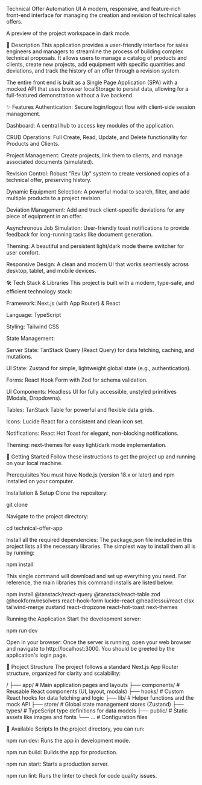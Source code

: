 Technical Offer Automation UI
A modern, responsive, and feature-rich front-end interface for managing the creation and revision of technical sales offers.

A preview of the project workspace in dark mode.

📖 Description
This application provides a user-friendly interface for sales engineers and managers to streamline the process of building complex technical proposals. It allows users to manage a catalog of products and clients, create new projects, add equipment with specific quantities and deviations, and track the history of an offer through a revision system.

The entire front end is built as a Single Page Application (SPA) with a mocked API that uses browser localStorage to persist data, allowing for a full-featured demonstration without a live backend.

✨ Features
Authentication: Secure login/logout flow with client-side session management.

Dashboard: A central hub to access key modules of the application.

CRUD Operations: Full Create, Read, Update, and Delete functionality for Products and Clients.

Project Management: Create projects, link them to clients, and manage associated documents (simulated).

Revision Control: Robust "Rev Up" system to create versioned copies of a technical offer, preserving history.

Dynamic Equipment Selection: A powerful modal to search, filter, and add multiple products to a project revision.

Deviation Management: Add and track client-specific deviations for any piece of equipment in an offer.

Asynchronous Job Simulation: User-friendly toast notifications to provide feedback for long-running tasks like document generation.

Theming: A beautiful and persistent light/dark mode theme switcher for user comfort.

Responsive Design: A clean and modern UI that works seamlessly across desktop, tablet, and mobile devices.

🛠️ Tech Stack & Libraries
This project is built with a modern, type-safe, and efficient technology stack:

Framework: Next.js (with App Router) & React

Language: TypeScript

Styling: Tailwind CSS

State Management:

Server State: TanStack Query (React Query) for data fetching, caching, and mutations.

UI State: Zustand for simple, lightweight global state (e.g., authentication).

Forms: React Hook Form with Zod for schema validation.

UI Components: Headless UI for fully accessible, unstyled primitives (Modals, Dropdowns).

Tables: TanStack Table for powerful and flexible data grids.

Icons: Lucide React for a consistent and clean icon set.

Notifications: React Hot Toast for elegant, non-blocking notifications.

Theming: next-themes for easy light/dark mode implementation.

🚀 Getting Started
Follow these instructions to get the project up and running on your local machine.

Prerequisites
You must have Node.js (version 18.x or later) and npm installed on your computer.

Installation & Setup
Clone the repository:

git clone <your-repository-url>

Navigate to the project directory:

cd technical-offer-app

Install all the required dependencies:
The package.json file included in this project lists all the necessary libraries. The simplest way to install them all is by running:

npm install

This single command will download and set up everything you need. For reference, the main libraries this command installs are listed below:

npm install @tanstack/react-query @tanstack/react-table zod @hookform/resolvers react-hook-form lucide-react @headlessui/react clsx tailwind-merge zustand react-dropzone react-hot-toast next-themes

Running the Application
Start the development server:

npm run dev

Open in your browser:
Once the server is running, open your web browser and navigate to http://localhost:3000. You should be greeted by the application's login page.

📂 Project Structure
The project follows a standard Next.js App Router structure, organized for clarity and scalability:

/
├── app/              # Main application pages and layouts
├── components/       # Reusable React components (UI, layout, modals)
├── hooks/            # Custom React hooks for data fetching and logic
├── lib/              # Helper functions and the mock API
├── store/            # Global state management stores (Zustand)
├── types/            # TypeScript type definitions for data models
├── public/           # Static assets like images and fonts
└── ...               # Configuration files

📜 Available Scripts
In the project directory, you can run:

npm run dev: Runs the app in development mode.

npm run build: Builds the app for production.

npm run start: Starts a production server.

npm run lint: Runs the linter to check for code quality issues.